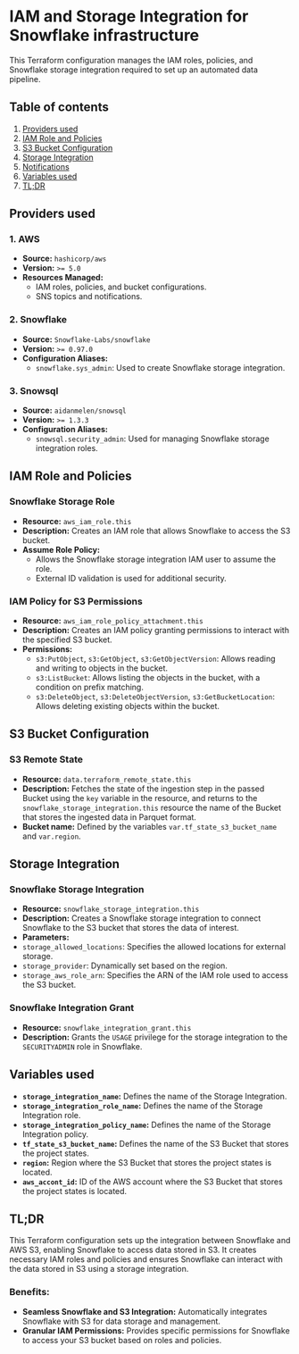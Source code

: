 # IAM and Storage Integration for Snowflake infrastructure

This Terraform configuration manages the IAM roles, policies, and Snowflake storage integration required to set up an automated data pipeline.

## Table of contents

1. [Providers used](#providers-used)
2. [IAM Role and Policies](#iam-role-and-policies)
3. [S3 Bucket Configuration](#s3-bucket-configuration)
4. [Storage Integration](#storage-integration)
5. [Notifications](#notifications)
6. [Variables used](#variables-used)
7. [TL;DR](#tldr)

## Providers used

### 1. AWS
- **Source:** `hashicorp/aws`
- **Version:** `>= 5.0`
- **Resources Managed:**
  - IAM roles, policies, and bucket configurations.
  - SNS topics and notifications.

### 2. Snowflake
- **Source:** `Snowflake-Labs/snowflake`
- **Version:** `>= 0.97.0`
- **Configuration Aliases:**
  - `snowflake.sys_admin`: Used to create Snowflake storage integration.

### 3. Snowsql
- **Source:** `aidanmelen/snowsql`
- **Version:** `>= 1.3.3`
- **Configuration Aliases:**
  - `snowsql.security_admin`: Used for managing Snowflake storage integration roles.

## IAM Role and Policies

### Snowflake Storage Role

- **Resource:** `aws_iam_role.this`
- **Description:** Creates an IAM role that allows Snowflake to access the S3 bucket.
- **Assume Role Policy:**
  - Allows the Snowflake storage integration IAM user to assume the role.
  - External ID validation is used for additional security.

### IAM Policy for S3 Permissions

- **Resource:** `aws_iam_role_policy_attachment.this`
- **Description:** Creates an IAM policy granting permissions to interact with the specified S3 bucket.
- **Permissions:**
  - `s3:PutObject`, `s3:GetObject`, `s3:GetObjectVersion`: Allows reading and writing to objects in the bucket.
  - `s3:ListBucket`: Allows listing the objects in the bucket, with a condition on prefix matching.
  - `s3:DeleteObject`, `s3:DeleteObjectVersion`, `s3:GetBucketLocation`: Allows deleting existing objects within the bucket.

## S3 Bucket Configuration

### S3 Remote State

- **Resource:** `data.terraform_remote_state.this`
- **Description:** Fetches the state of the ingestion step in the passed Bucket using the `key` variable in the resource, and returns to the `snowflake_storage_integration.this` resource the name of the Bucket that stores the ingested data in Parquet format.
- **Bucket name:** Defined by the variables `var.tf_state_s3_bucket_name` and `var.region`.

## Storage Integration

### Snowflake Storage Integration

- **Resource:** `snowflake_storage_integration.this`
- **Description:** Creates a Snowflake storage integration to connect Snowflake to the S3 bucket that stores the data of interest.
- **Parameters:**
- `storage_allowed_locations`: Specifies the allowed locations for external storage.
- `storage_provider`: Dynamically set based on the region.
- `storage_aws_role_arn`: Specifies the ARN of the IAM role used to access the S3 bucket.

### Snowflake Integration Grant

- **Resource:** `snowflake_integration_grant.this`
- **Description:** Grants the `USAGE` privilege for the storage integration to the `SECURITYADMIN` role in Snowflake.

## Variables used

- **`storage_integration_name`:** Defines the name of the Storage Integration.
- **`storage_integration_role_name`:** Defines the name of the Storage Integration role.
- **`storage_integration_policy_name`:** Defines the name of the Storage Integration policy.
- **`tf_state_s3_bucket_name`:** Defines the name of the S3 Bucket that stores the project states.
- **`region`:** Region where the S3 Bucket that stores the project states is located.
- **`aws_accont_id`:** ID of the AWS account where the S3 Bucket that stores the project states is located.

## TL;DR

This Terraform configuration sets up the integration between Snowflake and AWS S3, enabling Snowflake to access data stored in S3. It creates necessary IAM roles and policies and ensures Snowflake can interact with the data stored in S3 using a storage integration.

### Benefits:
- **Seamless Snowflake and S3 Integration:** Automatically integrates Snowflake with S3 for data storage and management.
- **Granular IAM Permissions:** Provides specific permissions for Snowflake to access your S3 bucket based on roles and policies.
